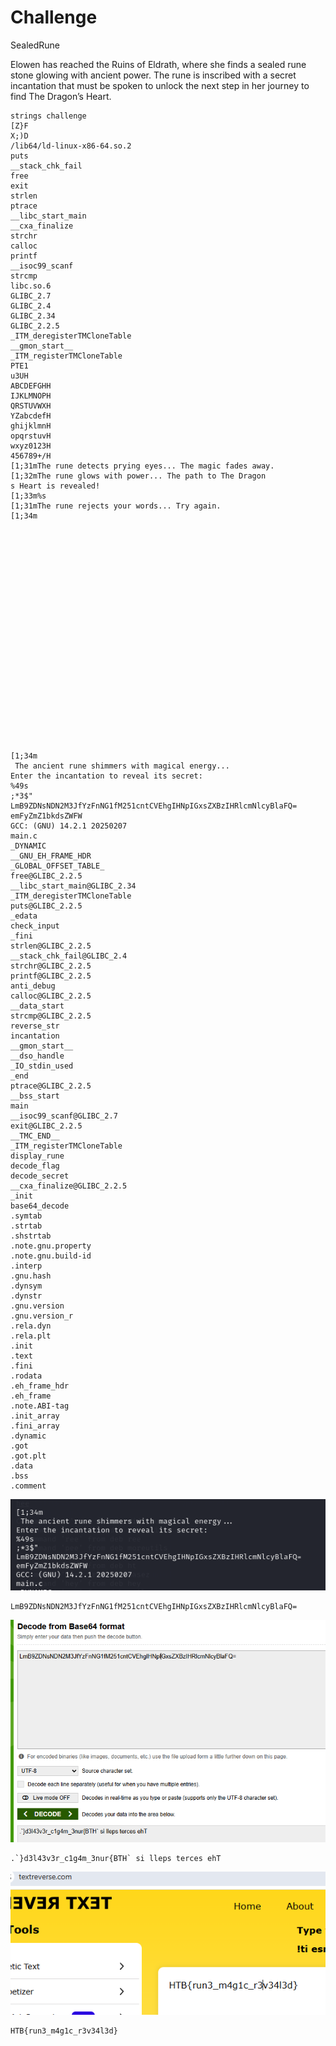 # Challenge
SealedRune

Elowen has reached the Ruins of Eldrath, where she finds a sealed rune stone glowing with ancient power. The rune is inscribed with a secret incantation that must be spoken to unlock the next step in her journey to find The Dragon’s Heart.

```
strings challenge                                    
[Z}F
X;)D
/lib64/ld-linux-x86-64.so.2
puts
__stack_chk_fail
free
exit
strlen
ptrace
__libc_start_main
__cxa_finalize
strchr
calloc
printf
__isoc99_scanf
strcmp
libc.so.6
GLIBC_2.7
GLIBC_2.4
GLIBC_2.34
GLIBC_2.2.5
_ITM_deregisterTMCloneTable
__gmon_start__
_ITM_registerTMCloneTable
PTE1
u3UH
ABCDEFGHH
IJKLMNOPH
QRSTUVWXH
YZabcdefH
ghijklmnH
opqrstuvH
wxyz0123H
456789+/H
[1;31mThe rune detects prying eyes... The magic fades away.
[1;32mThe rune glows with power... The path to The Dragon
s Heart is revealed!
[1;33m%s
[1;31mThe rune rejects your words... Try again.
[1;34m
       
       
       
       
       
       
       
       
       
       
       
       
        
    
         
    
           
      
              
        
                 
          
                     
[1;34m
 The ancient rune shimmers with magical energy... 
Enter the incantation to reveal its secret: 
%49s
;*3$"
LmB9ZDNsNDN2M3JfYzFnNG1fM251cntCVEhgIHNpIGxsZXBzIHRlcmNlcyBlaFQ=
emFyZmZ1bkdsZWFW
GCC: (GNU) 14.2.1 20250207
main.c
_DYNAMIC
__GNU_EH_FRAME_HDR
_GLOBAL_OFFSET_TABLE_
free@GLIBC_2.2.5
__libc_start_main@GLIBC_2.34
_ITM_deregisterTMCloneTable
puts@GLIBC_2.2.5
_edata
check_input
_fini
strlen@GLIBC_2.2.5
__stack_chk_fail@GLIBC_2.4
strchr@GLIBC_2.2.5
printf@GLIBC_2.2.5
anti_debug
calloc@GLIBC_2.2.5
__data_start
strcmp@GLIBC_2.2.5
reverse_str
incantation
__gmon_start__
__dso_handle
_IO_stdin_used
_end
ptrace@GLIBC_2.2.5
__bss_start
main
__isoc99_scanf@GLIBC_2.7
exit@GLIBC_2.2.5
__TMC_END__
_ITM_registerTMCloneTable
display_rune
decode_flag
decode_secret
__cxa_finalize@GLIBC_2.2.5
_init
base64_decode
.symtab
.strtab
.shstrtab
.note.gnu.property
.note.gnu.build-id
.interp
.gnu.hash
.dynsym
.dynstr
.gnu.version
.gnu.version_r
.rela.dyn
.rela.plt
.init
.text
.fini
.rodata
.eh_frame_hdr
.eh_frame
.note.ABI-tag
.init_array
.fini_array
.dynamic
.got
.got.plt
.data
.bss
.comment

```
![](assets/Pasted%20image%2020250321220802.png)
```
LmB9ZDNsNDN2M3JfYzFnNG1fM251cntCVEhgIHNpIGxsZXBzIHRlcmNlcyBlaFQ=
```

![](assets/Pasted%20image%2020250321220738.png)

```
.`}d3l43v3r_c1g4m_3nur{BTH` si lleps terces ehT
```

![](assets/Pasted%20image%2020250321220823.png)
```
HTB{run3_m4g1c_r3v34l3d}
```
